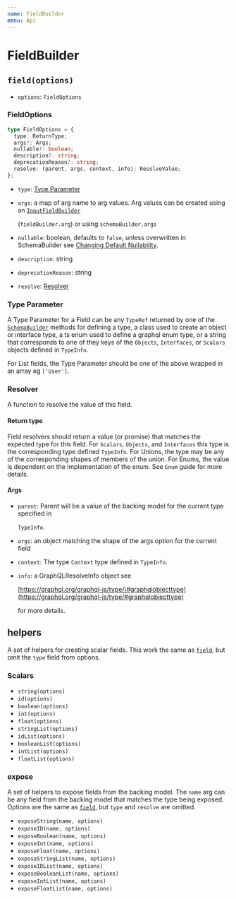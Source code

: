 ```yaml
---
name: FieldBuilder
menu: Api
---
```


# FieldBuilder

## `field(options)`

* `options`: `FieldOptions`

### FieldOptions

```typescript
type FieldOptions = {
  type: ReturnType;
  args?: Args;
  nullable?: boolean;
  description?: string;
  deprecationReason?: string;
  resolve: (parent, args, context, info): ResolveValue;
};
```

* `type`: [Type Parameter](field-builder.md#type-parameter)
* `args`: a map of arg name to arg values. Arg values can be created using an [`InputFieldBuilder`](input-field-builder.md)

  \(`fieldBuilder.arg`\) or using `schemaBuilder.args`

* `nullable`: boolean, defaults to `false`, unless overwritten in SchemaBuilder see [Changing Default Nullability](../guide/changing-default-nullability.md).
* `description`: string
* `deprecationReason`: string
* `resolve`: [Resolver](field-builder.md#resolver)

### Type Parameter

A Type Parameter for a Field can be any `TypeRef` returned by one of the [`SchemaBuilder`](https://github.com/hayes/giraphql/tree/a813922505511a8b5971e4f2dcd9592dd9b98e30/docs/api/guide/schema-builder.md) methods for defining a type, a class used to create an object or interface type, a ts enum used to define a graphql enum type, or a string that corresponds to one of they keys of the `Objects`, `Interfaces`, or `Scalars` objects defined in `TypeInfo`.

For List fields, the Type Parameter should be one of the above wrapped in an array eg `['User']`.

### Resolver

A function to resolve the value of this field.

#### Return type

Field resolvers should return a value \(or promise\) that matches the expected type for this field. For `Scalars`, `Objects`, and `Interfaces` this type is the corresponding type defined `TypeInfo`. For Unions, the type may be any of the corresponding shapes of members of the union. For Enums, the value is dependent on the implementation of the enum. See `Enum` guide for more details.

#### Args

* `parent`: Parent will be a value of the backing model for the current type specified in

  `TypeInfo`.

* `args`: an object matching the shape of the args option for the current field
* `context`: The type `Context` type defined in `TypeInfo`.
* `info`: a GraphQLResolveInfo object see

  [https://graphql.org/graphql-js/type/\#graphqlobjecttype](https://graphql.org/graphql-js/type/#graphqlobjecttype)

  for more details.

## helpers

A set of helpers for creating scalar fields. This work the same as [`field`](field-builder.md#fieldoptions), but omit the `type` field from options.

### Scalars

* `string(options)`
* `id(options)`
* `boolean(options)`
* `int(options)`
* `float(options)`
* `stringList(options)`
* `idList(options)`
* `booleanList(options)`
* `intList(options)`
* `floatList(options)`

### expose

A set of helpers to expose fields from the backing model. The `name` arg can be any field from the backing model that matches the type being exposed. Options are the same as [`field`](field-builder.md#fieldoptions), but `type` and `resolve` are omitted.

* `exposeString(name, options)`
* `exposeID(name, options)`
* `exposeBoolean(name, options)`
* `exposeInt(name, options)`
* `exposeFloat(name, options)`
* `exposeStringList(name, options)`
* `exposeIDList(name, options)`
* `exposeBooleanList(name, options)`
* `exposeIntList(name, options)`
* `exposeFloatList(name, options)`

